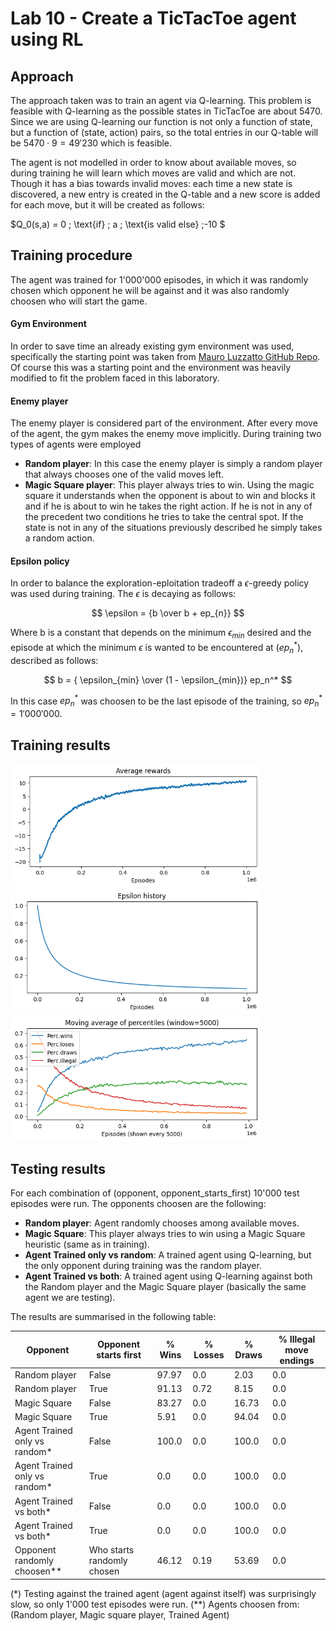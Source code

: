 
# Lab 10 - Create a TicTacToe agent using RL

## Approach

The approach taken was to train an agent via Q-learning. This problem is feasible with Q-learning as the possible states in TicTacToe are about $5470$. Since we are using Q-learning our function is not only a function of state, but a function of (state, action) pairs, so the total entries in our Q-table will be $5470 \cdot 9 = 49'230$ which is feasible.

The agent is not modelled in order to know about available moves, so during training he will learn which moves are valid and which are not. Though it has a bias towards invalid moves: each time a new state is discovered, a new entry is created in the Q-table and a new score is added for each move, but it will be created as follows:

$Q_0(s,a) = 0 \; \text{if} \; a \; \text{is valid else} \;-10 $


## Training procedure

The agent was trained for 1'000'000 episodes, in which it was randomly chosen which opponent he will be against and it was also randomly choosen who will start the game.

#### Gym Environment

In order to save time an already existing gym environment was used, specifically the starting point was taken from [Mauro Luzzatto GitHub Repo](https://github.com/MauroLuzzatto/OpenAI-Gym-TicTacToe-Environment). Of course this was a starting point and the environment was heavily modified to fit the problem faced in this laboratory.

#### Enemy player

The enemy player is considered part of the environment. After every move of the agent, the gym makes the enemy move implicitly. During training two types of agents were employed

* __Random player__: In this case the enemy player is simply a random player that always chooses one of the valid moves left.
* __Magic Square player__: This player always tries to win. Using the magic square it understands when the opponent is about to win and blocks it and if he is about to win he takes the right action. If he is not in any of the precedent two conditions he tries to take the central spot. If the state is not in any of the situations previously described he simply takes a random action.

#### Epsilon policy
In order to balance the exploration-eploitation tradeoff a $\epsilon$-greedy policy was used during training. The $\epsilon$ is decaying as follows:

$$ \epsilon = {b \over b + ep_{n}} $$

Where b is a constant that depends on the minimum $\epsilon_{min}$ desired and the episode at which the minimum $\epsilon$ is wanted to be encountered at ($ep_n^*$), described as follows:

$$ b = { \epsilon_{min} \over (1 - \epsilon_{min})} ep_n^* $$


In this case $ep_n^*$ was choosen to be the last episode of the training, so $ep_n^* = 1'000'000$.

## Training results
<p float="left">
    <img src="figs/avg_rewards.png" width=400>
    <img src="figs/eps_hist.png" width=400>
    <img src="figs/moving_average.png" width=400>
</p>

## Testing results

For each combination of (opponent, opponent_starts_first) 10'000 test episodes were run. The opponents choosen are the following:
* __Random player__: Agent randomly chooses among available moves.
* __Magic Square__:  This player always tries to win using a Magic Square heuristic (same as in training).
* __Agent Trained only vs random__:  A trained agent using Q-learning, but the only opponent during training was the random player.
* __Agent Trained vs both__:  A trained agent using Q-learning against both the Random player and the Magic Square player (basically the same agent we are testing).


The results are summarised in the following table:


| Opponent                 | Opponent starts first        | % Wins | % Losses | % Draws | % Illegal move endings |
|--------------------------|------------------------------|--------|----------|---------|------------------------|
| Random player                   | False                        |  97.97 |   0.0    |   2.03  |   0.0                  |
| Random player                   | True                         |  91.13 |   0.72   |  8.15   |   0.0                  |
| Magic Square                    | False                        |  83.27 |   0.0    |  16.73  |   0.0                  |
| Magic Square                    | True                         |  5.91  |   0.0    |  94.04  |   0.0                  |
| Agent Trained only vs random*   | False                        | 100.0    | 0.0      | 100.0   |   0.0                  |
| Agent Trained only vs random*   | True                         | 0.0    | 0.0      | 100.0   |   0.0                  |
| Agent Trained vs both*          | False                        | 0.0    | 0.0      | 100.0   |   0.0                  |
| Agent Trained vs both*          | True                         | 0.0    | 0.0      | 100.0   |   0.0                  |
| Opponent randomly choosen**     | Who starts randomly chosen   | 46.12   | 0.19    | 53.69   |   0.0                  |

(*) Testing against the trained agent (agent against itself) was surprisingly slow, so only 1'000 test episodes were run.
(**) Agents choosen from: (Random player, Magic square player, Trained Agent)